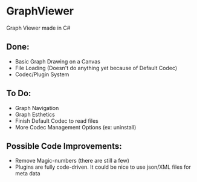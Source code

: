 # GraphViewer
Graph Viewer made in C#

Done:
-----
* Basic Graph Drawing on a Canvas
* File Loading (Doesn't do anything yet because of Default Codec)
* Codec/Plugin System

To Do:
------
* Graph Navigation
* Graph Esthetics
* Finish Default Codec to read files
* More Codec Management Options (ex: uninstall)

Possible Code Improvements:
---------------------------
* Remove Magic-numbers (there are still a few)
* Plugins are fully code-driven. It could be nice to use json/XML files for meta data
